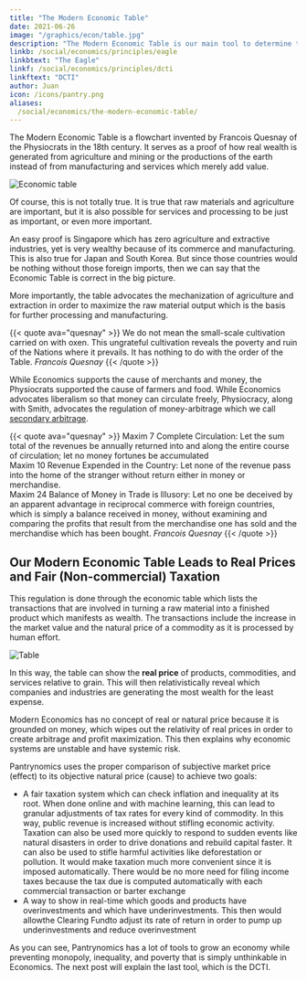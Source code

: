 ```yaml
---
title: "The Modern Economic Table"
date: 2021-06-26
image: "/graphics/econ/table.jpg"
description: "The Modern Economic Table is our main tool to determine the real price of things"
linkb: /social/economics/principles/eagle
linkbtext: "The Eagle"
linkf: /social/economics/principles/dcti
linkftext: "DCTI"
author: Juan
icon: /icons/pantry.png
aliases:
  /social/economics/the-modern-economic-table/
---
```



The Modern Economic Table is a flowchart invented by Francois Quesnay of the Physiocrats in the 18th century. It serves as a proof of how real wealth is generated from agriculture and mining or the productions of the earth instead of from manufacturing and services which merely add value.

![Economic table](https://ik.imagekit.io/sora/charts/economictable_wNstQSmMc.jpg)

Of course, this is not totally true. It is true that raw materials and agriculture are important, but it is also possible for services and processing to be just as important, or even more important. 

An easy proof is Singapore which has zero agriculture and extractive industries, yet is very wealthy because of its commerce and manufacturing. This is also true for Japan and South Korea. But since those countries would be nothing without those foreign imports, then we can say that the Economic Table is correct in the big picture.

More importantly, the table advocates the mechanization of agriculture and extraction in order to maximize the raw material output which is the basis for further processing and manufacturing.

{{< quote ava="quesnay" >}}
We do not mean the small-scale cultivation carried on with oxen. This ungrateful cultivation reveals the poverty and ruin of the Nations where it prevails. It has nothing to do with the order of the Table.
<cite>Francois Quesnay</cite>
{{< /quote >}}


While Economics supports the cause of merchants and money, the Physiocrats supported the cause of farmers and food. While Economics advocates liberalism so that money can circulate freely, Physiocracy, along with Smith, advocates the regulation of money-arbitrage which we call [secondary arbitrage](/pantrynomics/four-laws-of-value).

<!-- By using, the social cycles of Socrates, we can classify the modern economists as part of the oligarch class, and the Physiocrats as the democrat class. Adam Smith would be the aristocratic class of philosophers, while Communism would be the tyranny class which started out as the democrat class.
 -->

{{< quote ava="quesnay" >}}
Maxim 7 Complete Circulation: Let the sum total of the revenues be annually returned into and along the entire course of circulation; let no money fortunes be accumulated
<br>
Maxim 10 Revenue Expended in the Country: Let none of the revenue pass into the home of the stranger without return either in money or merchandise.
<br>
Maxim 24 Balance of Money in Trade is Illusory: Let no one be deceived by an apparent advantage in reciprocal commerce with foreign countries, which is simply a balance received in money, without examining and comparing the profits that result from the merchandise one has sold and the merchandise which has been bought.
<cite>Francois Quesnay</cite>
{{< /quote >}}


## Our Modern Economic Table Leads to Real Prices and Fair (Non-commercial) Taxation

This regulation is done through the economic table which lists the transactions that are involved in turning a raw material into a finished product which manifests as wealth. The transactions include the increase in the market value and the natural price of a commodity as it is processed by human effort. 

![Table](/graphics/econ/table.jpg)

In this way, the table can show the **real price** of products, commodities, and services relative to grain. This will then relativistically reveal which companies and industries are generating the most wealth for the least expense.  

Modern Economics has no concept of real or natural price because it is grounded on money, which wipes out the relativity of real prices in order to create arbitrage and profit maximization. This then explains why economic systems are unstable and have systemic risk.

Pantrynomics uses the proper comparison of subjective market price (effect) to its objective natural price (cause) to achieve two goals:

- A fair taxation system which can check inflation and inequality at its root. When done online and with machine learning, this can lead to granular adjustments of tax rates for every kind of commodity. In this way, public revenue is increased without stifling economic activity. Taxation can also be used more quickly to respond to sudden events like natural disasters in order to drive donations and rebuild capital faster. It can also be used to stifle harmful activities like deforestation or pollution. It would make taxation much more convenient since it is imposed automatically. There would be no more need for filing income taxes because the tax due is computed automatically with each commercial transaction or barter exchange
- A way to show in real-time which goods and products have overinvestments and which have underinvestments. This then would allowthe Clearing Fundto adjust its rate of return in order to pump up underinvestments and reduce overinvestment

As you can see, Pantrynomics has a lot of tools to grow an economy while preventing monopoly, inequality, and poverty that is simply unthinkable in Economics. The next post will explain the last tool, which is the DCTI.
